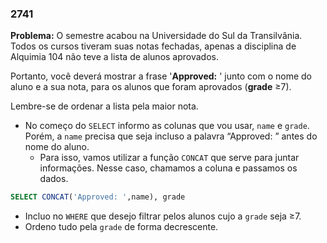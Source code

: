### 2741

**Problema:** O semestre acabou na Universidade do Sul da Transilvânia. Todos os cursos tiveram suas notas fechadas, apenas a disciplina de Alquimia 104 não teve a lista de alunos aprovados.

Portanto, você deverá mostrar a frase '**Approved:** ' junto com o nome do aluno e a sua nota, para os alunos que foram aprovados (**grade** ≥7).

Lembre-se de ordenar a lista pela maior nota.

- No começo do `SELECT` informo as colunas que vou usar, `name` e `grade`. Porém, a `name` precisa que seja incluso a palavra “Approved: ” antes do nome do aluno.
    - Para isso, vamos utilizar a função `CONCAT` que serve para juntar informações. Nesse caso, chamamos a coluna e passamos os dados.

```sql
SELECT CONCAT('Approved: ',name), grade 
```

- Incluo no `WHERE` que desejo filtrar pelos alunos cujo a `grade` seja ≥7.
- Ordeno tudo pela `grade` de forma decrescente.